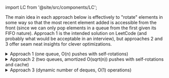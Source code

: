 import LC from '@site/src/components/LC';

The main idea in each approach below is effectively to "rotate" elements in some way so that the most recent element added is accessible from the front (since we can only pop elements in a queue from the first given its FIFO nature). Approach 1 is the intended solution on LeetCode (and probably what would be acceptable in an interview), but approaches 2 and 3 offer seam neat insights for clever optimizations.

<details>
<summary> Approach 1 (one queue, O(n) pushes with self-rotations)</summary>

```python
class MyStack:
    def __init__(self):
        self.queue = deque()

    def push(self, x: int) -> None:
        self.queue.append(x)
        size = len(self.queue)
        while size > 1:
            self.queue.append(self.queue.popleft())
            size -= 1
        
    def pop(self) -> int:
        return self.queue.popleft()

    def top(self) -> int:
        return self.queue[0]

    def empty(self) -> bool:
        return len(self.queue) == 0
```

The key to solving a similar problem, namely <LC id='232' type='long' ></LC>, was to take advantage of the fact that popping elements from a stack meant obtaining them *in reverse order* compared to how they are added to the stack. This meant we could use two stacks effectively to simulate a queue, where we kept adding elements to one stack (the "enqueued" stack) and we'd pop elements from the other stack (the "dequeue" stack) once a dequeue operation was requested &#8212; the main trick was that we only popped all the elements from the "enqueued" stack to "dequeue" stack when a dequeue operation was requested and the dequeue stack was empty. This meant we could perform the operation in amortized $O(1)$. That's not the case here.

Queues are FIFO so popping elements from the left in one queue and appending them to the right in another queue means elements would be added to the second queue in the same order they were added to the first queue. That is definitely not desirable. The main trick for this problem, which is easy to miss at first because it seems like there must be a more performant way to accomplish this (see Approach 2), is to use a single queue and *rotate* elements through the queue every time a new element is added so that the new element becomes the left-most element of the queue. Each "push" operation for the stack we're trying to implement requires appending an element to the queue and *then* rotating through all elements by popping from the left and appending the popped element to the right until the newly added element is the left-most element. For example, consider how the numbers `2, 7, 8, 4` would be added to the queue to simulate a stack:

```python
# first element (2) pushed
[2]

# second element (7) pushed 
[2]       # start state
[2,7]     # 7 gets pushed
[7,2]     # 2 gets popped from the left and pushed to the right

# third element (8) pushed
[7,2]     # start state
[7,2,8]   # 8 gets pushed
[2,8,7]   # 7 gets popped from the left and pushed to the right
[8,7,2]   # 2 gets popped from the left and pushed to the right

# fourth element (4) pushed
[8,7,2]   # start state
[8,7,2,4] # 4 gets pushed
[7,2,4,8] # 8 gets popped from the left and pushed to the right
[2,4,8,7] # 7 gets popped from the left and pushed to the right
[4,8,7,2] # 2 gets popped from the left and pushed to the right
```

Each push operation for the stack ultimately results in all elements being stored in the deque in *reverse order*, which is the desired effect. The push operation costs $O(n)$ and is really the only complicated operation, but it can be a head scratcher if you haven't seen it before.

</details>

<details>
<summary> Approach 2 (two queues, amortized O(sqrt(n)) pushes with self-rotations and cache) </summary>

```python
class MyStack:
    def __init__(self):
        self.cache = deque()
        self.storage = deque()

    def push(self, x: int) -> None:
        self.cache.append(x)
        size = len(self.cache)
        while size > 1:
            self.cache.append(self.cache.popleft())
            size -= 1
            
        if len(self.cache) * len(self.cache) > len(self.storage):
            while self.storage:
                self.cache.append(self.storage.popleft())
                
            self.cache, self.storage = self.storage, self.cache

    def pop(self) -> int:
        if self.cache:
            return self.cache.popleft()
        else:
            return self.storage.popleft()
        
    def top(self) -> int:
        if self.cache:
            return self.cache[0]
        else:
            return self.storage[0]
        
    def empty(self) -> bool:
        return len(self.cache) == 0 and len(self.storage) == 0
```

The approach above is based on [this solution](https://cstheory.stackexchange.com/a/2589/56056). The core idea of maintaining stack order by rotating through elements is still present from Approach 1. But it seemed like there must be a more performant way to push elements to our stack than requiring an $O(n)$ approach every time (i.e., rotating through all elements for each push).

The core of the solution above is the same as that in Approach 1 (i.e., rotating through elements), but now we're effectively trying to reduce the amount of rotating we have to do for each push. The idea is to maintain two queues, one that acts as a `cache` and one that acts as main `storage`. How does this help? Costly rotations arising from push operations will only be executed on the `cache`, and our goal will be to keep the *size* of `cache` small. When the size of `cache` exceeds the square root of the size of `storage`, the following will happen:

- All of the elements in `storage` will be popped and appended to `cache`.
- The variable designations will be swapped so now `cache` is empty and `storage` has all elements in the stack.

Important to note is that both `cache` and `storage` will always be maintained in LIFO order, with `cache` holding the newest elements at the top of the stack and `storage` holding the oldest. An example that illustrates the mechanics of how this works will be most helpful. Suppose we're trying to push the following elements to our stack: `1`, `2`, `3`, `4`, `5`, `6`, `7`, `8`. This is how the process would look:

```python
##### PUSHING (1)
cache = []    # start state
storage = []  # start state

cache = [1]   # after adding 1
storage = []

# len(cache) * len(cache) = 1 * 1 = 1 > 0 = len(storage)  [YES, transfer and reassign]
# self.storage is empty so the empty pop doesn't happen: self.cache.append(self.storage.popleft())
# we still end up swapping/reassigning cache and storage
cache = []
storage = [1]


##### PUSHING (2)
cache = []      # start state
storage = [1]

cache = [2]    # after pushing 2
storage = [1]

# len(cache) * len(cache) = 1 * 1 = 1 > 1 = len(storage) [NO, terminate push op]


##### PUSHING (3)
cache = [2]      # start state
storage = [1]

cache = [2,3]    # after pushing 3
cache = [3,2]    # after rotating
storage = [1]

# len(cache) * len(cache) = 2 * 2 = 4 > 1 = len(storage) [YES, transfer and reassign]
cache = [3,2,1] # pop left all elements in storage and append to cache
storage = []    # pop ALL elements from storage from the left and append to cache until empty

cache = []        # swap and reassign
storage = [3,2,1]


##### PUSHING (4)
cache = []        # start state
storage = [3,2,1]

cache = [4]       # after pushing 4
storage = [3,2,1]

# len(cache) * len(cache) = 1 * 1 = 1 > 3 = len(storage) [NO, terminate push op]


##### PUSHING (5)
cache = [4]         # start state
storage = [3,2,1]

cache = [4,5]       # after pushing 5
cache = [5,4]       # after rotating
storage = [3,2,1]

# len(cache) * len(cache) = 2 * 2 = 4 > 3 = len(storage) [YES, transfer and reassign]
cache = [5,4,3,2,1] # pop left all elements in storage and append to cache
storage = []        # pop ALL elements from storage from the left and append to cache until empty

cache = []            # swap and reassign
storage = [5,4,3,2,1]


##### PUSHING (6)
cache = []            # start state
storage = [5,4,3,2,1]

cache = [6]           # after pushing 6
storage = [5,4,3,2,1]

# len(cache) * len(cache) = 1 * 1 = 1 > 5 = len(storage) [NO, terminate push op]


##### PUSHING (7)
cache = []              # start state
storage = [5,4,3,2,1]

cache = [6,7]           # after pushing 7
cache = [7,6]           # after rotating
storage = [5,4,3,2,1]

# len(cache) * len(cache) = 2 * 2 = 4 > 5 = len(storage) [NO, terminate push op]


##### PUSHING (8)
cache = [7,6]               # start state
storage = [5,4,3,2,1]

cache = [7,6,8]             # after pushing 8
cache = [8,7,6]             # after rotating
storage = [5,4,3,2,1]

# len(cache) * len(cache) = 3 * 3 = 6 > 5 = len(storage) [YES, transfer and reassign]
cache = [8,7,6,5,4,3,2,1]   # pop left all elements in storage and append to cache
storage = []                # pop ALL elements from storage from the left and append to cache until empty

cache = []                  # swap and reassign
storage = [8,7,6,5,4,3,2,1]
```

The mechanics of the process illustrated above show how `cache` always maintains the top elements of the stack until its size limit (the square root of the size of `storage`) has been exceeded. Then all elements from `storage` are transfered to `cache` so as to maintain the LIFO order of the stack. Then `cache` and `storage` are swapped/reassigned so that `cache` is now empty again. Hence, `storage` is the main storage for the stack and keeps growing indefinitely while `cache`, on the other hand, is sort of an intermediary device that's used to make sure `storage` grows in size as efficient as possible.

As [this post notes](https://cstheory.stackexchange.com/a/2589/56056):

> `push` works in $O(\sqrt{n})$ amortized time. There are two cases: if $|\texttt{cache}| < \sqrt{|\texttt{storage}|}$, then `push` takes $O(\sqrt{n})$ time. If $|\texttt{cache}| \geq \sqrt{|\texttt{storage}|}$, then `push` takes $O(n)$ time, but after this operation `cache` will be empty. It will take $O(\sqrt{n})$ time before we get to this case again, so the amortized time is $O(n/\sqrt{n})=O(\sqrt{n})$ time.

</details>

<details>
<summary> Approach 3 (dynamic number of deques, O(1) operations)</summary>

```python
class MyStack:
    def __init__(self):
        self.queue = deque()

    def push(self, x: int) -> None:
        new_queue = deque()
        new_queue.append(x)
        new_queue.append(self.queue)
        self.queue = new_queue
        
    def pop(self) -> int:
        pop_val = self.queue.popleft()
        self.queue = self.queue.popleft()
        return pop_val

    def top(self) -> int:
        return self.queue[0]

    def empty(self) -> bool:
        return len(self.queue) == 0
```

The solution above, inspired by [Stefan Pochmann's](https://leetcode.com/problems/implement-stack-using-queues/discuss/62522/O(1)-purely-with-queues/64180), shows it is *possible* to implement `MyStack` using only $O(1)$ operations if we get really creative (even though this may be thought of as "cheating" in some sense because we use an unlimited number of deques). This solution takes advantage of the fact that Python is fundamentally a *reference-based* language: adding a queue object into another *does not* copy the entire contents &#8212; this is an $O(1)$ operation since a linked list is used under the hood (for Python deques).

To illustrate exactly how and why the solution above works, considering pushing the following elements to our stack: `1`, `2`, `3`. Below, we'll let `D` represent a deque collection:

```python
# starting state
self.queue = D()


# pushing 1
new_queue = D(1) # after pushing 1
          = D(1, D()) # after pushing self.queue

self.queue = D(1, D()) # end state after pushing x


# pushing 2
new_queue = D(2) # after pushing 2
          = D(2, D(1, D())) # after pushing self.queue

self.queue = D(2, D(1, D())) # end state after pushing 2


# pushing 3
new_queue = D(3) # after pushing 3
          = D(3, D(2, D(1, D()))) # after pushing self.queue

self.queue = D(3, D(2, D(1, D()))) # end state after pushing 3
```

The process illustrated above shows how we always have access to the most recently added element (desirable for stacks because of the LIFO processing). Popping an element is also easy. Consider the final state of the example above: popping an element from the left (a queue operation) of `self.queue` means popping the left-most element of `D(3, D(2, D(1, D())))`, which is the integer `3`, as desired. After this pop, we have `self.queue = D(D(2, D(1, D())))`, which is not desirable because now if we pop left then we'll get a deque and not an integer, as desired and required. But this is not much of an issue because all we have to do is reassign `self.queue` to be the left-most popped element (after popping the `3`, the deque only consists of one element, the deque with everything else in the stack): `self.queue = D(2, D(1, D()))`. Now we can pop left to get the `2` and reassign by popping left again to get `D(1, D())`. Finally, we can pop left to get the `1` and reassign by popping left again to end up back where we started: `D()`.

</details>
